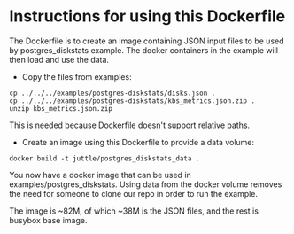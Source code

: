 # Instructions for using this Dockerfile

The Dockerfile is to create an image containing JSON input files
to be used by postgres_diskstats example. The docker containers
in the example will then load and use the data.

- Copy the files from examples:

```
cp ../../../examples/postgres-diskstats/disks.json .
cp ../../../examples/postgres-diskstats/kbs_metrics.json.zip .
unzip kbs_metrics.json.zip
```

This is needed because Dockerfile doesn't support relative paths.

- Create an image using this Dockerfile to provide a data volume:

```
docker build -t juttle/postgres_diskstats_data .
```

You now have a docker image that can be used in examples/postgres_diskstats.
Using data from the docker volume removes the need for someone to clone our repo
in order to run the example.

The image is ~82M, of which ~38M is the JSON files, and the rest is busybox base image.  

